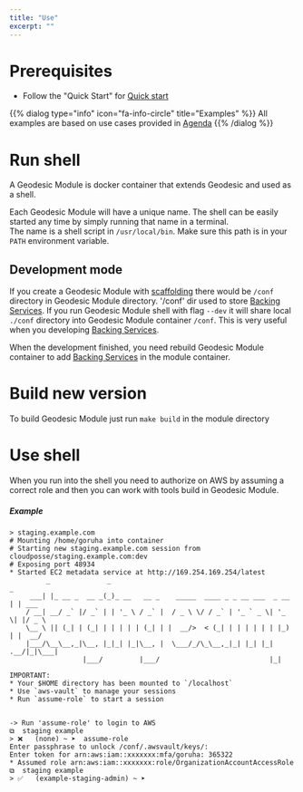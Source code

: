 ```yaml
---
title: "Use"
excerpt: ""
---
```

# Prerequisites

* Follow the "Quick Start" for [Quick start](doc:geodesic-quick-start)

{{% dialog type="info" icon="fa-info-circle" title="Examples" %}}
All examples are based on use cases provided in [Agenda](doc:agenda)
{{% /dialog %}}

# Run shell

A Geodesic Module is docker container that extends Geodesic and used as a shell.

Each Geodesic Module will have a unique name. The shell can be easily started any time by simply running that name in a terminal.  
The name is a shell script in `/usr/local/bin`. Make sure this path is in your `PATH` environment variable.

## Development mode

If you create a Geodesic Module with [scaffolding](doc:quickstart) there would be `/conf` directory in Geodesic Module directory.
'/conf' dir used to store [Backing Services](doc:scafflod).
If you run Geodesic Module shell with flag `--dev` it will share local `./conf` directory into Geodesic Module container `/conf`.
This is very useful when you developing [Backing Services](doc:scafflod).

When the development finished, you need rebuild Geodesic Module container to add [Backing Services](doc:scafflod) in the module container.

# Build new version

To build Geodesic Module just run `make build` in the module directory

# Use shell

When you run into the shell you need to authorize on AWS by assuming a correct role and then you can work with tools build in Geodesic Module.

##### Example
```shell
> staging.example.com
# Mounting /home/goruha into container
# Starting new staging.example.com session from   cloudposse/staging.example.com:dev
# Exposing port 48934
* Started EC2 metadata service at http://169.254.169.254/latest
         _              _                                              _      
     ___| |_ __ _  __ _(_)_ __   __ _    _____  ____ _ _ __ ___  _ __ | | ___
    / __| __/ _` |/ _` | | '_ \ / _` |  / _ \ \/ / _` | '_ ` _ \| '_ \| |/ _ \
    \__ \ || (_| | (_| | | | | | (_| | |  __/>  < (_| | | | | | | |_) | |  __/
    |___/\__\__,_|\__, |_|_| |_|\__, |  \___/_/\_\__,_|_| |_| |_| .__/|_|\___|
                  |___/         |___/                           |_|           

IMPORTANT:
* Your $HOME directory has been mounted to `/localhost`
* Use `aws-vault` to manage your sessions
* Run `assume-role` to start a session


-> Run 'assume-role' to login to AWS
⧉  staging example
> ❌   (none) ~ ➤  assume-role
Enter passphrase to unlock /conf/.awsvault/keys/:
Enter token for arn:aws:iam::xxxxxxx:mfa/goruha: 365322
* Assumed role arn:aws:iam::xxxxxxx:role/OrganizationAccountAccessRole
⧉  staging example
> ✅   (example-staging-admin) ~ ➤  

```
